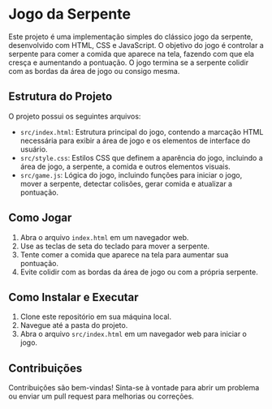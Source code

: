 # Jogo da Serpente

Este projeto é uma implementação simples do clássico jogo da serpente, desenvolvido com HTML, CSS e JavaScript. O objetivo do jogo é controlar a serpente para comer a comida que aparece na tela, fazendo com que ela cresça e aumentando a pontuação. O jogo termina se a serpente colidir com as bordas da área de jogo ou consigo mesma.

## Estrutura do Projeto

O projeto possui os seguintes arquivos:

- `src/index.html`: Estrutura principal do jogo, contendo a marcação HTML necessária para exibir a área de jogo e os elementos de interface do usuário.
- `src/style.css`: Estilos CSS que definem a aparência do jogo, incluindo a área de jogo, a serpente, a comida e outros elementos visuais.
- `src/game.js`: Lógica do jogo, incluindo funções para iniciar o jogo, mover a serpente, detectar colisões, gerar comida e atualizar a pontuação.

## Como Jogar

1. Abra o arquivo `index.html` em um navegador web.
2. Use as teclas de seta do teclado para mover a serpente.
3. Tente comer a comida que aparece na tela para aumentar sua pontuação.
4. Evite colidir com as bordas da área de jogo ou com a própria serpente.

## Como Instalar e Executar

1. Clone este repositório em sua máquina local.
2. Navegue até a pasta do projeto.
3. Abra o arquivo `src/index.html` em um navegador web para iniciar o jogo.

## Contribuições

Contribuições são bem-vindas! Sinta-se à vontade para abrir um problema ou enviar um pull request para melhorias ou correções.